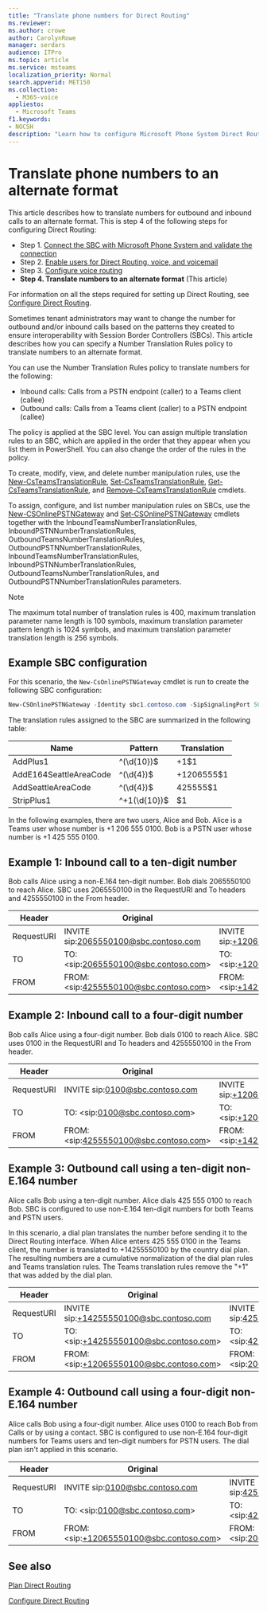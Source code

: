 ```yaml
---
title: "Translate phone numbers for Direct Routing"
ms.reviewer: 
ms.author: crowe
author: CarolynRowe
manager: serdars
audience: ITPro
ms.topic: article
ms.service: msteams
localization_priority: Normal
search.appverid: MET150
ms.collection: 
  - M365-voice
appliesto: 
  - Microsoft Teams
f1.keywords:
- NOCSH
description: "Learn how to configure Microsoft Phone System Direct Routing."
---
```


# Translate phone numbers to an alternate format

This article describes how to translate numbers for outbound and inbound calls to an alternate format.  This is step 4 of the following steps for configuring Direct Routing:

- Step 1. [Connect the SBC with Microsoft Phone System and validate the connection](direct-routing-connect-the-sbc.md) 
- Step 2. [Enable users for Direct Routing, voice, and voicemail](direct-routing-enable-users.md)   
- Step 3. [Configure voice routing](direct-routing-voice-routing.md)
- **Step 4. Translate numbers to an alternate format**   (This article)

For information on all the steps required for setting up Direct Routing, see [Configure Direct Routing](direct-routing-configure.md).

Sometimes tenant administrators may want to change the number for outbound and/or inbound calls based on the patterns they created to ensure interoperability with Session Border Controllers (SBCs). This article describes how you can specify a Number Translation Rules policy to translate numbers to an alternate format. 

You can use the Number Translation Rules policy to translate numbers for the following:

- Inbound calls: Calls from a PSTN endpoint (caller) to a Teams client (callee)
- Outbound calls: Calls from a Teams client (caller) to a PSTN endpoint (callee)

The policy is applied at the SBC level. You can assign multiple translation rules to an SBC, which are applied in the order that they appear when you list them in PowerShell. You can also change the order of the rules in the policy.

To create, modify, view, and delete number manipulation rules, use the [New-CsTeamsTranslationRule](/powershell/module/skype/new-csteamstranslationrule), [Set-CsTeamsTranslationRule](/powershell/module/skype/set-csteamstranslationrule), [Get-CsTeamsTranslationRule](/powershell/module/skype/get-csteamstranslationrule), and [Remove-CsTeamsTranslationRule](/powershell/module/skype/remove-csteamstranslationrule) cmdlets.

To assign, configure, and list number manipulation rules on SBCs, use the [New-CSOnlinePSTNGateway](/powershell/module/skype/new-csonlinepstngateway) and [Set-CSOnlinePSTNGateway](/powershell/module/skype/set-csonlinepstngateway) cmdlets together with the  InboundTeamsNumberTranslationRules, InboundPSTNNumberTranslationRules, OutboundTeamsNumberTranslationRules, OutboundPSTNNumberTranslationRules, InboundTeamsNumberTranslationRules, InboundPSTNNumberTranslationRules, OutboundTeamsNumberTranslationRules, and OutboundPSTNNumberTranslationRules parameters.

> [!NOTE]
> The maximum total number of translation rules is 400, maximum translation parameter name length is 100 symbols, maximum translation parameter pattern length is 1024 symbols, and maximum translation parameter translation length is 256 symbols.


## Example SBC configuration

For this scenario, the ```New-CsOnlinePSTNGateway``` cmdlet is run to create the following SBC configuration:

```PowerShell
New-CSOnlinePSTNGateway -Identity sbc1.contoso.com -SipSignalingPort 5061 –InboundTeamsNumberTranslationRules ‘AddPlus1’, ‘AddE164SeattleAreaCode’ -InboundPSTNNumberTranslationRules ‘AddPlus1’ -OutboundPSTNNumberTranslationRules ‘AddSeattleAreaCode’,  -OutboundTeamsNumberTranslationRules ‘StripPlus1’
```

The translation rules assigned to the SBC are summarized in the following table:

|Name  |Pattern |Translation  |
|---------|---------|---------|
|AddPlus1     |^(\d{10})$          |+1$1          |
|AddE164SeattleAreaCode      |^(\d{4})$          | +1206555$1         |
|AddSeattleAreaCode    |^(\d{4})$          | 425555$1         |
|StripPlus1    |^+1(\d{10})$          | $1         |

In the following examples, there are two users, Alice and Bob. Alice is a Teams user whose number is +1 206 555 0100. Bob is a PSTN user whose number is +1 425 555 0100.

## Example 1: Inbound call to a ten-digit number

Bob calls Alice using a non-E.164 ten-digit number. Bob dials 2065550100 to reach Alice.
SBC uses 2065550100 in the RequestURI and To headers and 4255550100 in the From header.


|Header  |Original |Translated header |Parameter and rule applied  |
|---------|---------|---------|---------|
|RequestURI  |INVITE sip:2065550100@sbc.contoso.com|INVITE sip:+12065550100@sbc.contoso.com|InboundTeamsNumberTranslationRules ‘AddPlus1’|
|TO    |TO: \<sip:2065550100@sbc.contoso.com>|TO: \<sip:+12065550100@sbc.contoso.com>|InboundTeamsNumberTranlationRules ‘AddPlus1’|
|FROM   |FROM: \<sip:4255550100@sbc.contoso.com>|FROM: \<sip:+14255550100@sbc.contoso.com>|InboundPSTNNumberTranslationRules ‘AddPlus1’|

## Example 2: Inbound call to a four-digit number

Bob calls Alice using a four-digit number. Bob dials 0100 to reach Alice.
SBC uses 0100 in the RequestURI and To headers and 4255550100 in the From header.


|Header  |Original |Translated header |Parameter and rule applied  |
|---------|---------|---------|---------|
|RequestURI  |INVITE sip:0100@sbc.contoso.com          |INVITE sip:+12065550100@sbc.contoso.com           |InboundTeamsNumberTranlationRules ‘AddE164SeattleAreaCode’        |
|TO    |TO: \<sip:0100@sbc.contoso.com>|TO: \<sip:+12065550100@sbc.contoso.com>|InboundTeamsNumberTranlationRules ‘AddE164SeattleAreaCode’         |
|FROM   |FROM: \<sip:4255550100@sbc.contoso.com>|FROM: \<sip:+14255550100@sbc.contoso.com>|InboundPSTNNumberTranlationRules ‘AddPlus1’        |

## Example 3: Outbound call using a ten-digit non-E.164 number

Alice calls Bob using a ten-digit number. Alice dials 425 555 0100 to reach Bob.
SBC is configured to use non-E.164 ten-digit numbers for both Teams and PSTN users.

In this scenario, a dial plan translates the number before sending it to the Direct Routing interface. When Alice enters 425 555 0100 in the Teams client, the number is translated to +14255550100 by the country dial plan. The resulting numbers are a cumulative normalization of the dial plan rules and Teams translation rules. The Teams translation rules remove the "+1" that was added by the dial plan.


|Header  |Original |Translated header |Parameter and rule applied  |
|---------|---------|---------|---------|
|RequestURI  |INVITE sip:+14255550100@sbc.contoso.com          |INVITE sip:4255550100@sbc.contoso.com       |OutboundPSTNNumberTranlationRules ‘StripPlus1’         |
|TO    |TO: \<sip:+14255550100@sbc.contoso.com>|TO: \<sip:4255555555@sbc.contoso.com>|OutboundPSTNNumberTranlationRules ‘StripPlus1’       |
|FROM   |FROM: \<sip:+12065550100@sbc.contoso.com>|FROM: \<sip:2065550100@sbc.contoso.com>|OutboundTeamsNumberTranlationRules ‘StripPlus1’         |

## Example 4: Outbound call using a four-digit non-E.164 number

Alice calls Bob using a four-digit number. Alice uses 0100 to reach Bob from Calls or by using a contact.
SBC is configured to use non-E.164 four-digit numbers for Teams users and ten-digit numbers for PSTN users. The dial plan isn't applied in this scenario.


|Header  |Original |Translated header |Parameter and rule applied  |
|---------|---------|---------|---------|
|RequestURI  |INVITE sip:0100@sbc.contoso.com           |INVITE sip:4255550100@sbc.contoso.com       |InboundTeamsNumberTranlationRules ‘AddSeattleAreaCode’         |
|TO    |TO: \<sip:0100@sbc.contoso.com>|TO: \<sip:4255555555@sbc.contoso.com>|InboundTeamsNumberTranlationRulesList ‘AddSeattleAreaCode’       |
|FROM   |FROM: \<sip:+12065550100@sbc.contoso.com>|FROM: \<sip:2065550100@sbc.contoso.com>| InboundPSTNNumberTranlationRules ‘StripPlus1’ |

## See also

[Plan Direct Routing](direct-routing-plan.md)

[Configure Direct Routing](direct-routing-configure.md)